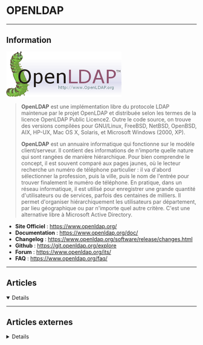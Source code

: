 # OPENLDAP
----

## <i class="fa-solid fa-hashtag"></i> Information

![Logo](../../_media/apps/openldap/openldap_logo.gif ':size=250 :no-zoom')


> <i class="fa-solid fa-quote-left"></i> **OpenLDAP** est une implémentation libre du protocole LDAP maintenue par le projet OpenLDAP et distribuée selon les termes de la licence OpenLDAP Public Licence2. Outre le code source, on trouve des versions compilées pour GNU/Linux, FreeBSD, NetBSD, OpenBSD, AIX, HP-UX, Mac OS X, Solaris, et Microsoft Windows (2000, XP).
> 
> **OpenLDAP** est un annuaire informatique qui fonctionne sur le modèle client/serveur. Il contient des informations de n'importe quelle nature qui sont rangées de manière hiérarchique. Pour bien comprendre le concept, il est souvent comparé aux pages jaunes, où le lecteur recherche un numéro de téléphone particulier : il va d'abord sélectionner la profession, puis la ville, puis le nom de l'entrée pour trouver finalement le numéro de téléphone. En pratique, dans un réseau informatique, il est utilisé pour enregistrer une grande quantité d'utilisateurs ou de services, parfois des centaines de milliers. Il permet d'organiser hiérarchiquement les utilisateurs par département, par lieu géographique ou par n'importe quel autre critère. C'est une alternative libre à Microsoft Active Directory. <i class="fa-solid fa-quote-left fa-rotate-180"></i>


- <i class="fa-solid fa-globe"></i> **Site Officiel** : https://www.openldap.org/
- <i class="fa-solid fa-book"></i> **Documentation** : https://www.openldap.org/doc/
- <i class="fa-solid fa-file-circle-question"></i> **Changelog** : https://www.openldap.org/software/release/changes.html
- <i class="fa-brands fa-github"></i> **Github** : https://git.openldap.org/explore
- <i class="fas fa-comments"></i> **Forum** : https://www.openldap.org/its/
- <i class="far fa-question-circle"></i> **FAQ** : https://www.openldap.org/faq/

---

## <i class="fa-regular fa-newspaper"></i> Articles

<details open>

</details>

---

## <i class="fa-solid fa-glasses"></i> Articles externes

<details>

- [How to Install and Configure OpenLDAP and phpLDAPadmin on Ubuntu 20.04](https://www.howtoforge.com/how-to-install-and-configure-openldap-phpldapadmin-on-ubuntu-2004/)
- [How to set up OpenLDAP Client on Debian 10](https://www.howtoforge.com/set-up-openldap-client-on-debian-10/)
- [LDAP user authentication explained](https://connect2id.com/products/ldapauth/auth-explained)
- [OpenLDAP beginner guide](https://linuxhint.com/openldap-beginner-guide/)

</details>